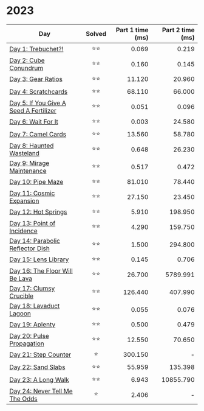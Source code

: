 # 2023

| Day                                                              | Solved | Part 1 time (ms) | Part 2 time (ms) |
|------------------------------------------------------------------|:------:|-----------------:|-----------------:|
| [Day 1: Trebuchet?!](src/solutions/day01.rs)                     |   ⭐⭐   |            0.069 |            0.219 |
| [Day 2: Cube Conundrum](src/solutions/day02.rs)                  |   ⭐⭐   |            0.160 |            0.145 |
| [Day 3: Gear Ratios](src/solutions/day03.rs)                     |   ⭐⭐   |           11.120 |           20.960 |
| [Day 4: Scratchcards](src/solutions/day04.rs)                    |   ⭐⭐   |           68.110 |           66.000 |
| [Day 5: If You Give A Seed A Fertilizer](src/solutions/day05.rs) |   ⭐⭐   |            0.051 |            0.096 |
| [Day 6: Wait For It](src/solutions/day06.rs)                     |   ⭐⭐   |            0.003 |           24.580 |
| [Day 7: Camel Cards](src/solutions/day07.rs)                     |   ⭐⭐   |           13.560 |           58.780 |
| [Day 8: Haunted Wasteland](src/solutions/day08.rs)               |   ⭐⭐   |            0.648 |           26.230 |
| [Day 9: Mirage Maintenance](src/solutions/day09.rs)              |   ⭐⭐   |            0.517 |            0.472 |
| [Day 10: Pipe Maze](src/solutions/day10.rs)                      |   ⭐⭐   |           81.010 |           78.440 |
| [Day 11: Cosmic Expansion](src/solutions/day11.rs)               |   ⭐⭐   |           27.150 |           23.450 |
| [Day 12: Hot Springs](src/solutions/day12.rs)                    |   ⭐⭐   |            5.910 |          198.950 |
| [Day 13: Point of Incidence](src/solutions/day13.rs)             |   ⭐⭐   |            4.290 |          159.750 |
| [Day 14: Parabolic Reflector Dish](src/solutions/day14.rs)       |   ⭐⭐   |            1.500 |          294.800 |
| [Day 15: Lens Library](src/solutions/day15.rs)                   |   ⭐⭐   |            0.145 |            0.706 |
| [Day 16: The Floor Will Be Lava](src/solutions/day16.rs)         |   ⭐⭐   |           26.700 |         5789.991 |
| [Day 17: Clumsy Crucible](src/solutions/day17.rs)                |   ⭐⭐   |          126.440 |          407.990 |
| [Day 18: Lavaduct Lagoon](src/solutions/day18.rs)                |   ⭐⭐   |            0.055 |            0.076 |
| [Day 19: Aplenty](src/solutions/day19.rs)                        |   ⭐⭐   |            0.500 |            0.479 |
| [Day 20: Pulse Propagation](src/solutions/day20.rs)              |   ⭐⭐   |           12.550 |           70.650 |
| [Day 21: Step Counter](src/solutions/day21.rs)                   |   ⭐    |          300.150 |                - |
| [Day 22: Sand Slabs](src/solutions/day22.rs)                     |   ⭐⭐   |           55.959 |          135.398 |
| [Day 23: A Long Walk](src/solutions/day23.rs)                    |   ⭐⭐   |            6.943 |        10855.790 |
| [Day 24: Never Tell Me The Odds](src/solutions/day24.rs)         |   ⭐    |            2.406 |                - |
